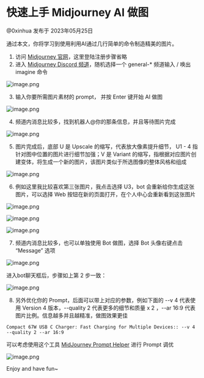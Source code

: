 
# 快速上手 Midjourney AI 做图

@0xinhua 发布于 2023年05月25日

通过本文，你将学习到使用利用AI通过几行简单的命令制造精美的图片。

1.  访问 [Midjourney 官网](https://www.midjourney.com/home/)，这里登陆注册步骤省略
2.  进入 [Midjourney Discord 频道](https://discord.gg/midjourney)，随机选择一个 general-\* 频道输入 / 唤出 imagine 命令

![image.png](assets/1698897988-5da5513921e44d47561d111cff66174e.png)

3.  输入你要所需图片素材的 prompt， 并按 Enter 键开始 AI 做图

![image.png](assets/1698897988-9b869f6b289ca8ac5615a6e2eb15d143.png)

4.  频道内消息比较多，找到机器人@你的那条信息，并且等待图片完成

![image.png](assets/1698897988-4432ec8055c7c66730f233b4c886e81e.png)

5.  图片完成后，底部 U 是 Upscale 的缩写，代表放大像素提升细节， U1 - 4 指针对图中位置的图片进行细节加强；V 是 Variant 的缩写，指根据对应图片创建变体，将生成一个新的图片，该图片类似于所选图像的整体风格和组成

![image.png](assets/1698897988-22f1f2d7717eac1c88d1662c7a03ecfe.png)

6.  例如这里我比较喜欢第三张图片，我点击选择 U3，bot 会重新给你生成这张图片，可以选择 Web 按钮在新的页面打开，在个人中心会重新看到这张图片

![image.png](assets/1698897988-010b493c0c6fcc2c18948b8a7f91cb8d.png)

![image.png](assets/1698897988-fcd4818a0d63d344591b603244f3f05c.png)

![image.png](assets/1698897988-17457b7295b7f4e99e2d0eb59b805ad6.png)

7.  频道内消息比较多，也可以单独使用 Bot 做图，选择 Bot 头像右键点击 “Message” 选项

![image.png](assets/1698897988-d4591fa750f6ecb20509ceb8d63ed7d6.png)

进入bot聊天框后，步骤如上第 2 步一致：

![image.png](assets/1698897988-4a244f0b810f0414321873ff97e14236.png)

8.  另外优化你的 Prompt，后面可以带上对应的参数，例如下面的 --v 4 代表使用 Version 4 版本，--quality 2 代表更多的细节和质量 x 2 ，--ar 16:9 代表图片比例。信息越多并且越精准，做图效果更佳

```unknown
Compact 67W USB C Charger: Fast Charging for Multiple Devices:: --v 4 --quality 2 --ar 16:9
```

可以考虑使用这个工具 [MidJourney Prompt Helper](https://prompt.noonshot.com/) 进行 Prompt 调优

![image.png](assets/1698897988-f7791cc87e20a9b9f237e344e48290ac.png)

Enjoy and have fun~
